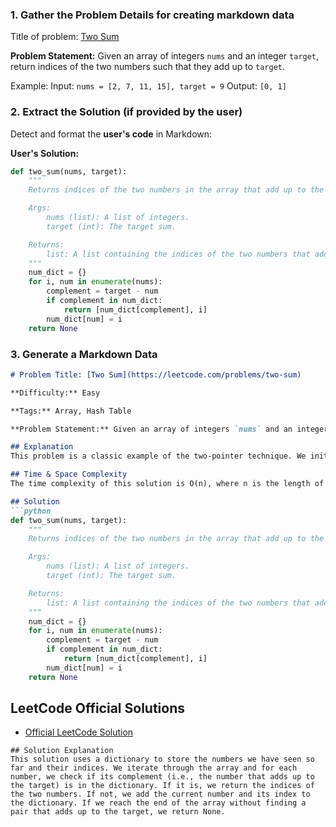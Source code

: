 ### **1. Gather the Problem Details for creating markdown data**

Title of problem: [Two Sum](https://leetcode.com/problems/two-sum)

**Problem Statement:**
Given an array of integers `nums` and an integer `target`, return indices of the two numbers such that they add up to `target`.

Example:
Input: `nums = [2, 7, 11, 15], target = 9`
Output: `[0, 1]`

### **2. Extract the Solution (if provided by the user)**

Detect and format the **user's code** in Markdown:

**User's Solution:**
```python
def two_sum(nums, target):
    """
    Returns indices of the two numbers in the array that add up to the target.

    Args:
        nums (list): A list of integers.
        target (int): The target sum.

    Returns:
        list: A list containing the indices of the two numbers that add up to the target.
    """
    num_dict = {}
    for i, num in enumerate(nums):
        complement = target - num
        if complement in num_dict:
            return [num_dict[complement], i]
        num_dict[num] = i
    return None
```
### **3. Generate a Markdown Data**

```md
# Problem Title: [Two Sum](https://leetcode.com/problems/two-sum)  

**Difficulty:** Easy 

**Tags:** Array, Hash Table

**Problem Statement:** Given an array of integers `nums` and an integer `target`, return indices of the two numbers such that they add up to `target`.

## Explanation  
This problem is a classic example of the two-pointer technique. We initialize two pointers, one at the start of the array and one at the end. We then move the pointer that points to the smaller number forward until we find a pair that adds up to the target. We use a dictionary to keep track of the numbers we have seen so far and their indices.

## Time & Space Complexity  
The time complexity of this solution is O(n), where n is the length of the input array. This is because we only need to iterate through the array once. The space complexity is O(n) as well, because in the worst case, we need to store every number in the dictionary.

## Solution  
```python
def two_sum(nums, target):
    """
    Returns indices of the two numbers in the array that add up to the target.

    Args:
        nums (list): A list of integers.
        target (int): The target sum.

    Returns:
        list: A list containing the indices of the two numbers that add up to the target.
    """
    num_dict = {}
    for i, num in enumerate(nums):
        complement = target - num
        if complement in num_dict:
            return [num_dict[complement], i]
        num_dict[num] = i
    return None
```
## LeetCode Official Solutions  
- [Official LeetCode Solution](https://leetcode.com/problems/two-sum/)
```
## Solution Explanation  
This solution uses a dictionary to store the numbers we have seen so far and their indices. We iterate through the array and for each number, we check if its complement (i.e., the number that adds up to the target) is in the dictionary. If it is, we return the indices of the two numbers. If not, we add the current number and its index to the dictionary. If we reach the end of the array without finding a pair that adds up to the target, we return None.